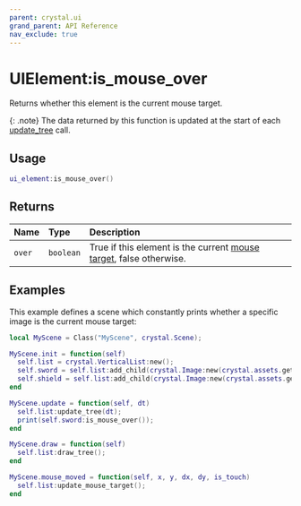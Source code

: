 ```yaml
---
parent: crystal.ui
grand_parent: API Reference
nav_exclude: true
---
```


# UIElement:is_mouse_over

Returns whether this element is the current mouse target.

{: .note}
The data returned by this function is updated at the start of each [update_tree](ui_element_update_tree) call.

## Usage

```lua
ui_element:is_mouse_over()
```

## Returns

| Name   | Type      | Description                                                                                                   |
| :----- | :-------- | :------------------------------------------------------------------------------------------------------------ |
| `over` | `boolean` | True if this element is the current [mouse target](/crystal/api/input/current_mouse_target), false otherwise. |

## Examples

This example defines a scene which constantly prints whether a specific image is the current mouse target:

```lua
local MyScene = Class("MyScene", crystal.Scene);

MyScene.init = function(self)
  self.list = crystal.VerticalList:new();
  self.sword = self.list:add_child(crystal.Image:new(crystal.assets.get("assets/sword.png")));
  self.shield = self.list:add_child(crystal.Image:new(crystal.assets.get("assets/shield.png")));
end

MyScene.update = function(self, dt)
  self.list:update_tree(dt);
  print(self.sword:is_mouse_over());
end

MyScene.draw = function(self)
  self.list:draw_tree();
end

MyScene.mouse_moved = function(self, x, y, dx, dy, is_touch)
  self.list:update_mouse_target();
end
```
